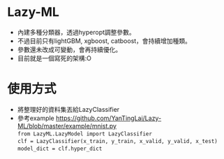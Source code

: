 # Lazy-ML
* 內建多種分類器，透過hyperopt調整參數。
* 不過目前只有lightGBM, xgboost, catboost，會持續增加種類。
* 參數還未改成可變動，會再持續優化。
* 目前就是一個寫死的架構:O

# 使用方式
* 將整理好的資料集丟給LazyClassifier
* 參考example https://github.com/YanTingLai/Lazy-ML/blob/master/example/mnist.py <br>
`from LazyML.LazyModel import LazyClassifier` <br>
`clf = LazyClassifier(x_train, y_train, x_valid, y_valid, x_test)`<br>
`model_dict = clf.hyper_dict`<br>
